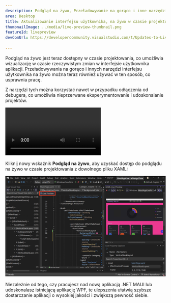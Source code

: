 ```yaml
---
description: Podgląd na żywo, Przeładowywanie na gorąco i inne narzędzia interfejsu użytkownika są teraz dostępne w czasie projektowania.
area: Desktop
title: Aktualizowanie interfejsu użytkownika, na żywo w czasie projektowania
thumbnailImage: ../media/live-preview-thumbnail.png
featureId: livepreview
devComUrl: https://developercommunity.visualstudio.com/t/Updates-to-Live-Preview-Hot-Reload-and/10846679

---
```



Podgląd na żywo jest teraz dostępny w czasie projektowania, co umożliwia wizualizację w czasie rzeczywistym zmian w interfejsie użytkownika aplikacji. Przeładowywania na gorąco i innych narzędzi interfejsu użytkownika na żywo można teraz również używać w ten sposób, co usprawnia pracę.

Z narzędzi tych można korzystać nawet w przypadku odłączenia od debugera, co umożliwia nieprzerwane eksperymentowanie i udoskonalanie projektów.

![Pokaz podglądu na żywo](../media/live-preview.mp4)

Kliknij nowy wskaźnik **Podgląd na żywo**, aby uzyskać dostęp do podglądu na żywo w czasie projektowania z dowolnego pliku XAML:

![Zrzut ekranu podglądu na żywo](../media/live-preview.png)

Niezależnie od tego, czy pracujesz nad nową aplikacją .NET MAUI lub udoskonalasz istniejącą aplikację WPF, te ulepszenia ułatwią szybsze dostarczanie aplikacji o wysokiej jakości i zwiększą pewność siebie.

